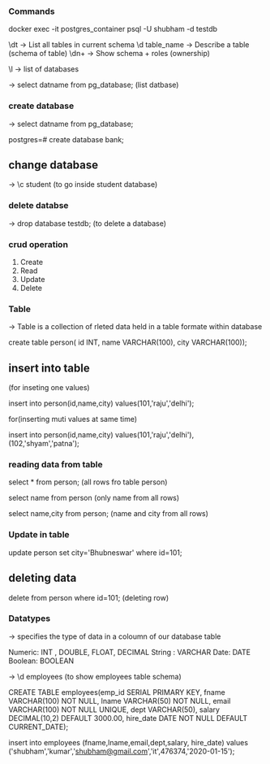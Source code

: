 ###  Commands

docker exec -it postgres_container  psql -U shubham -d testdb







\dt ->  List all tables in current schema
\d table_name  -> Describe a table (schema of table)
\dn+  -> Show schema + roles (ownership)



\l -> list of databases

-> select datname from pg_database;  (list datbase)

### create database

-> select datname from pg_database;

postgres=# create database bank;

## change database

->  \c student (to go inside student database)

### delete databse

-> drop database testdb;  (to delete a database)

### crud operation

1. Create 
2. Read
3. Update
4. Delete


### Table

-> Table is a collection of rleted data held in a table formate within database

create table person( id INT, name VARCHAR(100), city VARCHAR(100));

## insert into table 

(for inseting one values)

insert into person(id,name,city)
values(101,'raju','delhi');


for(inserting muti values at same time)

insert into person(id,name,city)
values(101,'raju','delhi'),(102,'shyam','patna');





### reading data from table

select * from person;  (all rows fro table person)

select name from person (only name  from all rows)

select name,city from person; (name and city from all rows)

###  Update in table

update person set city='Bhubneswar' where id=101;

## deleting data 

delete from person where id=101;  (deleting row)

### Datatypes

-> specifies the type of data in a coloumn of our database table

Numeric: INT , DOUBLE, FLOAT, DECIMAL
String : VARCHAR
Date: DATE
Boolean: BOOLEAN

->  \d employees  (to show employees table schema)


CREATE TABLE employees(emp_id SERIAL PRIMARY KEY, fname VARCHAR(100) NOT NULL, lname VARCHAR(50) NOT NULL, email VARCHAR(100) NOT NULL UNIQUE, dept VARCHAR(50), salary DECIMAL(10,2) DEFAULT 3000.00, hire_date DATE NOT NULL DEFAULT CURRENT_DATE);


insert into employees (fname,lname,email,dept,salary, hire_date) values ('shubham','kumar','shubham@gmail.com','it',476374,'2020-01-15');

















